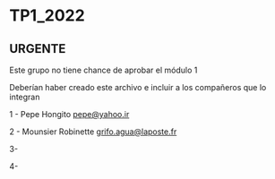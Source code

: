 # TP1_2022

## URGENTE

Este grupo no tiene chance de aprobar el módulo 1

Deberían haber creado este archivo e incluir a los compañeros que lo integran

1 - Pepe Hongito <pepe@yahoo.ir>

2 - Mounsier Robinette <grifo.agua@laposte.fr>

3- 

4- 

